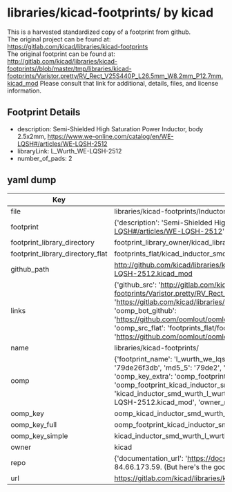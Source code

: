 # libraries/kicad-footprints/ by kicad  
This is a harvested standardized copy of a footprint from github.  
The original project can be found at:  
https://gitlab.com/kicad/libraries/kicad-footprints  
The original footprint can be found at:
http://gitlab.com/kicad/libraries/kicad-footprints//blob/master/tmp/libraries/kicad-footprints/Varistor.pretty/RV_Rect_V25S440P_L26.5mm_W8.2mm_P12.7mm.kicad_mod
Please consult that link for additional, details, files, and license information.  
## Footprint Details
* description: Semi-Shielded High Saturation Power Inductor, body 2.5x2mm, https://www.we-online.com/catalog/en/WE-LQSH#/articles/WE-LQSH-2512  
* libraryLink: L_Wurth_WE-LQSH-2512  
* number_of_pads: 2  
## yaml dump  
| Key | Value |  
| --- | --- |  
| file | libraries/kicad-footprints/Inductor_SMD_Wurth.pretty/L_Wurth_WE-LQSH-2512.kicad_mod |  
| footprint | {'description': 'Semi-Shielded High Saturation Power Inductor, body 2.5x2mm, https://www.we-online.com/catalog/en/WE-LQSH#/articles/WE-LQSH-2512', 'libraryLink': 'L_Wurth_WE-LQSH-2512', 'number_of_pads': 2} |  
| footprint_library_directory | footprint_library_owner/kicad_libraries/kicad-footprints/ |  
| footprint_library_directory_flat | footprints_flat/kicad_inductor_smd_wurth_l_wurth_we_lqsh_2512/working |  
| github_path | http://github.com/kicad/libraries/kicad-footprints//blob/master/tmp/libraries/kicad-footprints/Inductor_SMD_Wurth.pretty/L_Wurth_WE-LQSH-2512.kicad_mod |  
| links | {'github_src': 'http://gitlab.com/kicad/libraries/kicad-footprints//blob/master/tmp/libraries/kicad-footprints/Varistor.pretty/RV_Rect_V25S440P_L26.5mm_W8.2mm_P12.7mm.kicad_mod', 'github_src_repo': 'https://gitlab.com/kicad/libraries/kicad-footprints', 'oomp_bot': 'footprints/kicad_inductor_smd_wurth_l_wurth_we_lqsh_2512/working', 'oomp_bot_github': 'https://github.com/oomlout/oomlout_oomp_footprint_bot/tree/main/footprints/kicad_inductor_smd_wurth_l_wurth_we_lqsh_2512/working', 'oomp_src_flat': 'footprints_flat/footprints_flat/kicad_inductor_smd_wurth_l_wurth_we_lqsh_2512/working', 'oomp_src_flat_github': 'https://github.com/oomlout/oomlout_oomp_footprint_src/tree/main/footprints_flat/kicad_inductor_smd_wurth_l_wurth_we_lqsh_2512/working'} |  
| name | libraries/kicad-footprints/ |  
| oomp | {'footprint_name': 'l_wurth_we_lqsh_2512', 'library_name': 'inductor_smd_wurth', 'md5': '79de26f3db40bea758c4a551abbfe792', 'md5_10': '79de26f3db', 'md5_5': '79de2', 'md5_6': '79de26', 'oomp_key': 'oomp_kicad_inductor_smd_wurth_l_wurth_we_lqsh_2512', 'oomp_key_extra': 'oomp_footprint_kicad_inductor_smd_wurth_l_wurth_we_lqsh_2512', 'oomp_key_full': 'oomp_footprint_kicad_inductor_smd_wurth_l_wurth_we_lqsh_2512_79de26', 'oomp_key_simple': 'kicad_inductor_smd_wurth_l_wurth_we_lqsh_2512', 'original_filename': 'libraries/kicad-footprints/Inductor_SMD_Wurth.pretty/L_Wurth_WE-LQSH-2512.kicad_mod', 'owner_name': 'kicad'} |  
| oomp_key | oomp_kicad_inductor_smd_wurth_l_wurth_we_lqsh_2512 |  
| oomp_key_full | oomp_footprint_kicad_inductor_smd_wurth_l_wurth_we_lqsh_2512 |  
| oomp_key_simple | kicad_inductor_smd_wurth_l_wurth_we_lqsh_2512 |  
| owner | kicad |  
| repo | {'documentation_url': 'https://docs.github.com/rest/overview/resources-in-the-rest-api#rate-limiting', 'message': "API rate limit exceeded for 84.66.173.59. (But here's the good news: Authenticated requests get a higher rate limit. Check out the documentation for more details.)"} |  
| url | https://gitlab.com/kicad/libraries/kicad-footprints |  

